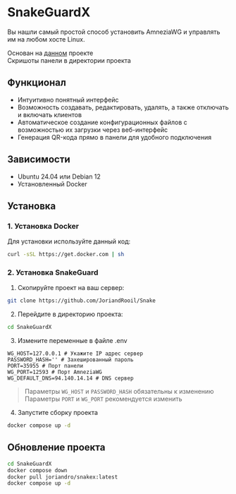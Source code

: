 # SnakeGuardX
Вы нашли самый простой способ установить AmneziaWG и управлять им на любом хосте Linux.

Основан на [данном](https://github.com/w0rng/amnezia-wg-easy) проекте <br>
Скришоты панели в директории проекта

## Функционал

* Интуитивно понятный интерфейс
* Возможность создавать, редактировать, удалять, а также отключать и включать клиентов
* Автоматическое создание конфигурационных файлов с возможностью их загрузки через веб-интерфейс
* Генерация QR-кода прямо в панели для удобного подключения

## Зависимости

* Ubuntu 24.04 или Debian 12
* Установленный Docker

## Установка

### 1. Установка Docker

Для установки используйте данный код:
```bash
curl -sSL https://get.docker.com | sh
```

### 2. Установка SnakeGuard

1. Скопируйте проект на ваш сервер:
```bash
git clone https://github.com/JoriandRooil/Snake
```

2. Перейдите в директорию проекта:
```bash
cd SnakeGuardX
```

3. Измените переменные в файле .env
```
WG_HOST=127.0.0.1 # Укажите IP адрес сервер
PASSWORD_HASH='' # Захешированный пароль
PORT=35955 # Порт панели
WG_PORT=12593 # Порт AmneziaWG
WG_DEFAULT_DNS=94.140.14.14 # DNS сервер
```
> Параметры `WG_HOST` и `PASSWORD_HASH` обязательны к изменению
> Параметры `PORT` и `WG_PORT` рекомендуется изменить

4. Запустите сборку проекта
```bash
docker compose up -d
```

## Обновление проекта
```bash
cd SnakeGuardX
docker compose down
docker pull joriandro/snakex:latest
docker compose up -d
```


